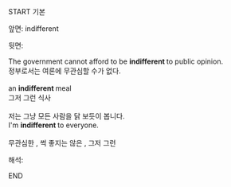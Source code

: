 START
기본

앞면:
indifferent


뒷면:
<div>The government cannot afford to be <b>indifferent </b>to public opinion. </div><div>정부로서는 여론에 무관심할 수가 없다.</div><div><br></div><div><div>an <b>indifferent </b>meal </div><div>그저 그런 식사</div></div><div><br></div><div><div><div>저는 그냥 모든 사람을 닭 보듯이 봅니다.</div></div><div><div>I'm <b>indifferent </b>to everyone.</div></div></div><div><br></div><div>무관심한 , 썩 좋지는 않은 , 그저 그런</div>


해석:

END